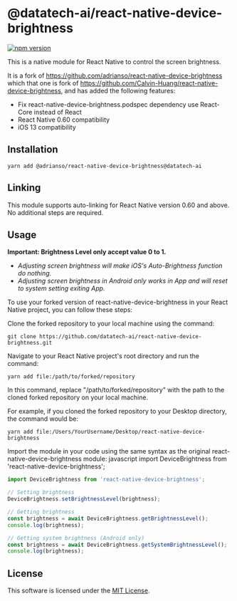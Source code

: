 # @datatech-ai/react-native-device-brightness

[![npm version](https://badge.fury.io/js/%40adrianso%2Freact-native-device-brightness.svg)](https://badge.fury.io/js/%40adrianso%2Freact-native-device-brightness)

This is a native module for React Native to control the screen brightness.

It is a fork of https://github.com/adrianso/react-native-device-brightness which that one is fork of https://github.com/Calvin-Huang/react-native-device-brightness, and has added the following features:

- Fix react-native-device-brightness.podspec dependency use React-Core instead of React
- React Native 0.60 compatibility
- iOS 13 compatibility

## Installation

```
yarn add @adrianso/react-native-device-brightness@datatech-ai
```

## Linking

This module supports auto-linking for React Native version 0.60 and above. No additional steps are required.

## Usage

**Important: Brightness Level only accept value 0 to 1.**

- _Adjusting screen brightness will make iOS's Auto-Brightness function do nothing._
- _Adjusting screen brightness in Android only works in App and will reset to system setting exiting App._

To use your forked version of react-native-device-brightness in your React Native project, you can follow these steps:

Clone the forked repository to your local machine using the command:
```
git clone https://github.com/datatech-ai/react-native-device-brightness.git
```


Navigate to your React Native project's root directory and run the command:
```
yarn add file:/path/to/forked/repository
```
In this command, replace "/path/to/forked/repository" with the path to the cloned forked repository on your local machine.


For example, if you cloned the forked repository to your Desktop directory, the command would be:
```
yarn add file:/Users/YourUsername/Desktop/react-native-device-brightness
```

Import the module in your code using the same syntax as the original react-native-device-brightness module:
javascript
import DeviceBrightness from 'react-native-device-brightness';

```javascript
import DeviceBrightness from 'react-native-device-brightness';

// Setting brightness
DeviceBrightness.setBrightnessLevel(brightness);

// Getting brightness
const brightness = await DeviceBrightness.getBrightnessLevel();
console.log(brightness);

// Getting system brightness (Android only)
const brightness = await DeviceBrightness.getSystemBrightnessLevel();
console.log(brightness);
```

## License

This software is licensed under the [MIT License](https://github.com/adrianso/react-native-device-brightness/blob/master/LICENSE).
